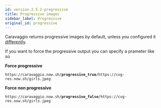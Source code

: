 ```yaml
---
id: version-2.5.2-progressive
title: Progressive images
sidebar_label: Progressive
original_id: progressive
---
```


Caravaggio returns progressive images by default, unless you configured it [differently](configuration.md#progressive-images).

If you want to force the progressive output you can specify a prameter like so

**Force progressive**    
<pre><code class="hljs css html" data-preview>https://caravaggio.now.sh/<strong>progressive_true</strong>/https://cvg-res.now.sh/girls.jpeg</code></pre>

**Force non progressive**     
<pre><code class="hljs css html" data-preview>https://caravaggio.now.sh/<strong>progressive_false</strong>/https://cvg-res.now.sh/girls.jpeg</code></pre>
